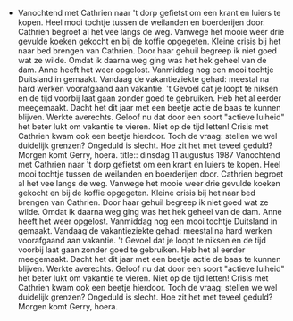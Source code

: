 - Vanochtend met Cathrien naar 't dorp gefietst om een krant en luiers te kopen. Heel mooi tochtje tussen de weilanden en boerderijen door. Cathrien begroet al het vee langs de weg. Vanwege het mooie weer drie gevulde koeken gekocht en bij de koffie opgegeten. Kleine crisis bij het naar bed brengen van Cathrien. Door haar gehuil begreep ik niet goed wat ze wilde. Omdat ik daarna weg ging was het hek geheel van de dam. Anne heeft het weer opgelost. Vanmiddag nog een mooi tochtje Duitsland in gemaakt.
  Vandaag de vakantieziekte gehad: meestal na hard werken voorafgaand aan vakantie. 't Gevoel dat je loopt te niksen en de tijd voorbij laat gaan zonder goed te gebruiken. Heb het al eerder meegemaakt. Dacht het dit jaar met een beetje actie de baas te kunnen blijven. Werkte averechts. Geloof nu dat door een soort "actieve luiheid" het beter lukt om vakantie te vieren. Niet op de tijd letten! Crisis met Cathrien kwam ook een beetje hierdoor. Toch de vraag: stellen we wel duidelijk grenzen? Ongeduld is slecht. Hoe zit het met teveel geduld? Morgen komt Gerry, hoera.
title:: dinsdag 11 augustus 1987
Vanochtend met Cathrien naar 't dorp gefietst om een krant en luiers te kopen. Heel mooi tochtje tussen de weilanden en boerderijen door. Cathrien begroet al het vee langs de weg. Vanwege het mooie weer drie gevulde koeken gekocht en bij de koffie opgegeten. Kleine crisis bij het naar bed brengen van Cathrien. Door haar gehuil begreep ik niet goed wat ze wilde. Omdat ik daarna weg ging was het hek geheel van de dam. Anne heeft het weer opgelost. Vanmiddag nog een mooi tochtje Duitsland in gemaakt.
Vandaag de vakantieziekte gehad: meestal na hard werken voorafgaand aan vakantie. 't Gevoel dat je loopt te niksen en de tijd voorbij laat gaan zonder goed te gebruiken. Heb het al eerder meegemaakt. Dacht het dit jaar met een beetje actie de baas te kunnen blijven. Werkte averechts. Geloof nu dat door een soort "actieve luiheid" het beter lukt om vakantie te vieren. Niet op de tijd letten! Crisis met Cathrien kwam ook een beetje hierdoor. Toch de vraag: stellen we wel duidelijk grenzen? Ongeduld is slecht. Hoe zit het met teveel geduld? Morgen komt Gerry, hoera.
